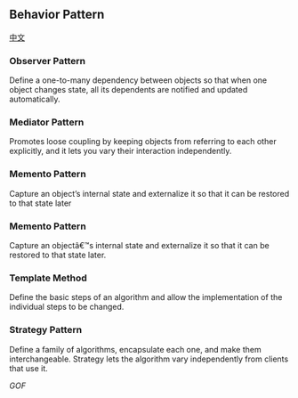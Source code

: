 ## Behavior Pattern ## 
[中文](https://github.com/sucaizi/ts-pattern/blob/master/src/behavior-pattern/README_CN.md)

### Observer Pattern ###

Define a one-to-many dependency between objects so that when one object changes state, all its dependents are notified and updated automatically. 

### Mediator Pattern ###

Promotes loose coupling by keeping objects from referring to each other explicitly, and it lets you vary their interaction independently.

### Memento Pattern ###

Capture an object’s internal state and externalize it so that it can be restored to that state later

### Memento Pattern ###

Capture an objectâ€™s internal state and externalize it so that it can be restored to that state later.

### Template Method ###

Define the basic steps of an algorithm and allow the implementation of the individual steps to be changed.

### Strategy Pattern ###

Define a family of algorithms, encapsulate each one, and make them interchangeable. Strategy lets the algorithm vary independently from clients that use it.

*GOF*